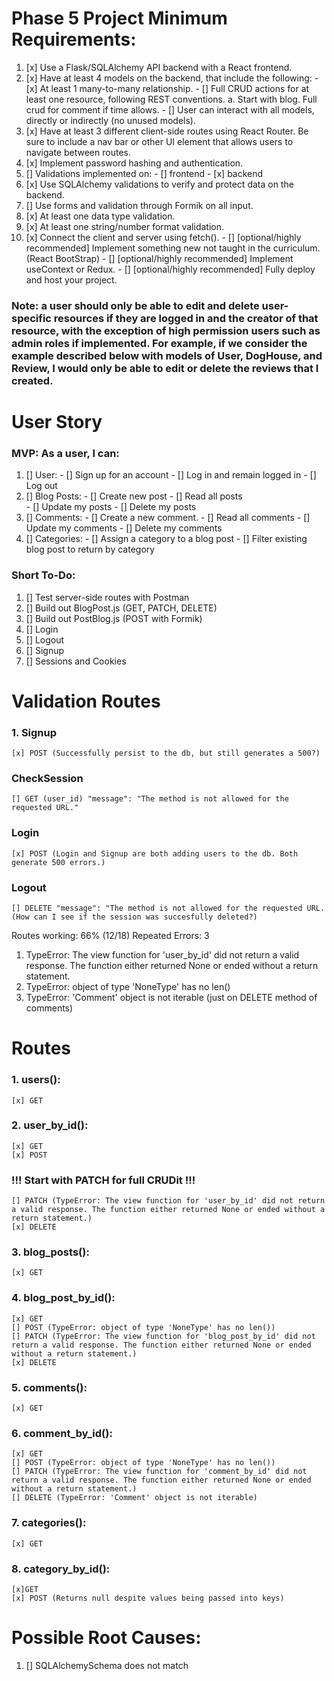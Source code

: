   <!-- Double click, hit F2 to highlight all instances of word. -->
  <!-- rafce -->

# Phase 5 Project Minimum Requirements:

01. [x] Use a Flask/SQLAlchemy API backend with a React frontend.
02. [x] Have at least 4 models on the backend, that include the following:
        - [x] At least 1 many-to-many relationship.
        - [] Full CRUD actions for at least one resource, following REST conventions.
            a. Start with blog. Full crud for comment if time allows. 
        - [] User can interact with all models, directly or indirectly (no unused models).
03. [x] Have at least 3 different client-side routes using React Router. Be sure to include a nav bar or other UI element that allows users to navigate between routes.
04. [x] Implement password hashing and authentication.
05. [] Validations implemented on:
        - [] frontend
        - [x] backend
06. [x] Use SQLAlchemy validations to verify and protect data on the backend.
07. [] Use forms and validation through Formik on all input.
08. [x] At least one data type validation.
09. [x] At least one string/number format validation.
10. [x] Connect the client and server using fetch().
        - [] [optional/highly recommended] Implement something new not taught in the curriculum. (React BootStrap)
        - [] [optional/highly recommended] Implement useContext or Redux.
        - [] [optional/highly recommended] Fully deploy and host your project.

### Note: a user should only be able to edit and delete user-specific resources if they are logged in and the creator of that resource, with the exception of high permission users such as admin roles if implemented. For example, if we consider the example described below with models of User, DogHouse, and Review, I would only be able to edit or delete the reviews that I created.

# User Story

### MVP: As a user, I can:


01. [] User:
        - [] Sign up for an account 
        - [] Log in and remain logged in
        - [] Log out
05. [] Blog Posts: 
        - [] Create new post
        - [] Read all posts  
        - [] Update my posts
        - [] Delete my posts
06. [] Comments: 
        - [] Create a new comment. 
        - [] Read all comments
        - [] Update my comments
        - [] Delete my comments
07. [] Categories:
        - [] Assign a category to a blog post
        - [] Filter existing blog post to return by category


### Short To-Do: 
01. [] Test server-side routes with Postman
02. [] Build out BlogPost.js (GET, PATCH, DELETE)
03. [] Build out PostBlog.js (POST with Formik)
04. [] Login
05. [] Logout
06. [] Signup
07. [] Sessions and Cookies



# Validation Routes 
### 1. Signup
    [x] POST (Successfully persist to the db, but still generates a 500?)
### CheckSession
    [] GET (user_id) "message": "The method is not allowed for the requested URL."
### Login
    [x] POST (Login and Signup are both adding users to the db. Both generate 500 errors.) 
### Logout
    [] DELETE "message": "The method is not allowed for the requested URL. (How can I see if the session was succesfully deleted?)

Routes working: 66% (12/18) 
Repeated Errors: 3
1. TypeError: The view function for 'user_by_id' did not return a valid response. The function either returned None or ended without a return statement.
2. TypeError: object of type 'NoneType' has no len()
3. TypeError: 'Comment' object is not iterable (just on DELETE method of comments)

# Routes
### 1. users():
    [x] GET
### 2. user_by_id():
    [x] GET
    [x] POST 
### !!! Start with PATCH for full CRUDit !!!
    [] PATCH (TypeError: The view function for 'user_by_id' did not return a valid response. The function either returned None or ended without a return statement.)
    [x] DELETE 
### 3. blog_posts():
    [x] GET
### 4. blog_post_by_id():
    [x] GET
    [] POST (TypeError: object of type 'NoneType' has no len())
    [] PATCH (TypeError: The view function for 'blog_post_by_id' did not return a valid response. The function either returned None or ended without a return statement.)
    [x] DELETE

### 5. comments():
    [x] GET
### 6. comment_by_id():
    [x] GET
    [] POST (TypeError: object of type 'NoneType' has no len())
    [] PATCH (TypeError: The view function for 'comment_by_id' did not return a valid response. The function either returned None or ended without a return statement.)
    [] DELETE (TypeError: 'Comment' object is not iterable)

### 7. categories():
    [x] GET
### 8. category_by_id():
    [x]GET    
    [x] POST (Returns null despite values being passed into keys)


# Possible Root Causes:
1. [] SQLAlchemySchema does not match 
